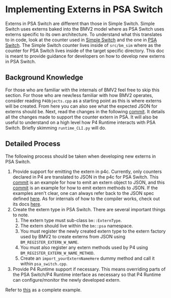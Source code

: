 # Implementing Externs in PSA Switch
Externs in PSA Switch are different than those in Simple Switch. 
Simple Switch uses externs baked into the BMV2 model where as PSA Switch
uses externs specific to its own architecture. To understand what this
translates to in code, look at the counter used in 
[Simple Switch](https://github.com/p4lang/behavioral-model/tree/master/src/bm_sim)
and the one in 
[PSA Switch](https://github.com/p4lang/behavioral-model/tree/master/targets/psa_switch/externs).
The Simple Switch counter lives inside of `src/bm_sim` where as the 
counter for PSA Switch lives inside of the target specific directory.
This doc is meant to provide guidance for developers on how to develop
new externs in PSA Switch.

## Background Knowledge
For those who are familiar with the internals of BMV2 feel free
to skip this section. For those who are new/less familiar with how BMV2
operates, consider reading `P4Objects.cpp` as a starting point
as this is where externs will be created. From here you can also see
what the expected JSON for externs should be. Next, read the changes
in the following [commit](https://github.com/p4lang/behavioral-model/pull/767).
It details all the changes made to support the counter extern in PSA.
It will also be useful to understand on a high level how P4 Runtime
interacts with PSA Switch. Briefly skimming `runtime_CLI.py` will do.

## Detailed Process
The following process should be taken when developing new externs in
PSA Switch.

1. Provide support for emitting the extern in p4c. Currently, only
   counters declared in P4 are translated to JSON in the p4c for PSA
   Switch. 
   This [commit](https://github.com/p4lang/p4c/commit/6d97bcf42f034ca113fa7a654fa998a7e10cba17)
   is an example for how to emit an extern object to JSON, and
   this [commit](https://github.com/p4lang/p4c/commit/bd6f231f7e6f24164f5d5156e0fad7a0680f2fa2)
   is an example for how to emit extern methods to JSON.
   If the examples aren't clear, one can always refer back to the JSON
   spec defined 
   [here](https://github.com/p4lang/behavioral-model/blob/master/docs/JSON_format.md).
   As for internals of how to the compiler works, check out its docs
   [here](https://github.com/p4lang/p4c/tree/master/docs).
2. Create the extern type in PSA Switch. There are several important
   things to note.
   1. The extern type must sub-class `bm::ExternType`.
   2. The extern should live within the `bm::psa` namespace.
   3. You must register the newly created extern type to the
      extern factory used by BMV2 to create externs from JSON 
      using `BM_REGISTER_EXTERN_W_NAME`.
   4. You must also register any extern methods used by P4 using 
      `BM_REGISTER_EXTERN_W_NAME_METHOD`.
   5. Create an `import_yourExternNameHere` dummy method and call 
      it within `psa_switch.cpp`.
3. Provide P4 Runtime support if necessary. This means overriding 
   parts of the PSA Switch/P4 Runtime interface as necessary so 
   that P4 Runtime can configure/monitor the newly developed extern.


Refer to [this](https://github.com/p4lang/behavioral-model/pull/767) 
as a complete example.
